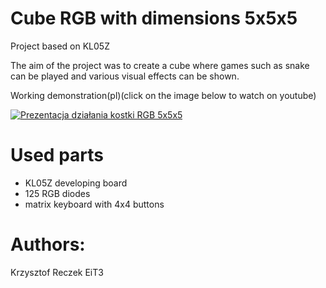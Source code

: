 # Cube RGB with dimensions 5x5x5

Project based on KL05Z

The aim of the project was to create a cube where games such as snake can be played and various visual effects can be shown.


Working demonstration(pl)(click on the image below to watch on youtube) 

<p align="center">
  
[![Prezentacja działania kostki RGB 5x5x5](https://i9.ytimg.com/vi_webp/ej48UOplicw/mqdefault.webp?sqp=CKyruIYG&rs=AOn4CLDtBxMOD9hB22tXV5ytPIZJE5BuXA)](https://https://www.youtube.com/watch?v=ej48UOplicw "Prezentacja działania kostki RGB 5x5x5")
  
</p>

  
# Used parts
- KL05Z developing board
- 125 RGB diodes
- matrix keyboard with 4x4 buttons


# Authors:
Krzysztof Reczek EiT3
